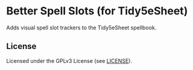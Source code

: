 # Better Spell Slots (for Tidy5eSheet)

Adds visual spell slot trackers to the Tidy5eSheet spellbook.

## License

Licensed under the GPLv3 License (see [LICENSE](LICENSE)).
